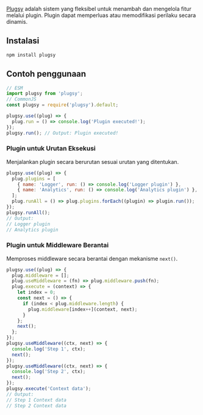 <p><a href="https://github.com/salmantok/plugsy.git"class="repo-link">Plugsy</a> adalah sistem yang fleksibel untuk menambah dan mengelola fitur melalui plugin. Plugin dapat memperluas atau memodifikasi perilaku secara dinamis.</p>

## Instalasi

```bash
npm install plugsy
```

## Contoh penggunaan

```js
// ESM
import plugsy from 'plugsy';
// CommonJS
const plugsy = require('plugsy').default;

plugsy.use((plug) => {
  plug.run = () => console.log('Plugin executed!');
});
plugsy.run(); // Output: Plugin executed!
```

### Plugin untuk Urutan Eksekusi

Menjalankan plugin secara berurutan sesuai urutan yang ditentukan.

```js
plugsy.use((plug) => {
  plug.plugins = [
    { name: 'Logger', run: () => console.log('Logger plugin') },
    { name: 'Analytics', run: () => console.log('Analytics plugin') },
  ];
  plug.runAll = () => plug.plugins.forEach((plugin) => plugin.run());
});
plugsy.runAll();
// Output:
// Logger plugin
// Analytics plugin
```

### Plugin untuk Middleware Berantai

Memproses middleware secara berantai dengan mekanisme `next()`.

```js
plugsy.use((plug) => {
  plug.middleware = [];
  plug.useMiddleware = (fn) => plug.middleware.push(fn);
  plug.execute = (context) => {
    let index = 0;
    const next = () => {
      if (index < plug.middleware.length) {
        plug.middleware[index++](context, next);
      }
    };
    next();
  };
});
plugsy.useMiddleware((ctx, next) => {
  console.log('Step 1', ctx);
  next();
});
plugsy.useMiddleware((ctx, next) => {
  console.log('Step 2', ctx);
  next();
});
plugsy.execute('Context data');
// Output:
// Step 1 Context data
// Step 2 Context data
```

